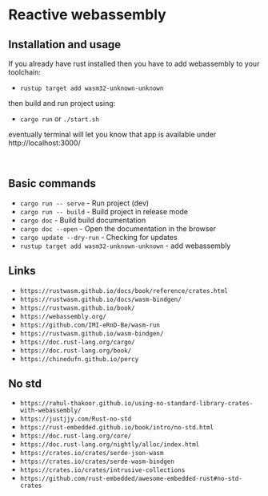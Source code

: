 Reactive webassembly
===================

Installation and usage
--------------

If you already have rust installed then you have to add webassembly to your toolchain:
- `rustup target add wasm32-unknown-unknown`

then build and run project using:
- `cargo run` or `./start.sh`

eventually terminal will let you know that app is available under http://localhost:3000/

<br />

Basic commands
--------------
- `cargo run -- serve` - Run project (dev)
- `cargo run -- build` - Build project in release mode
- `cargo doc` - Build build documentation
- `cargo doc --open` - Open the documentation in the browser
- `cargo update --dry-run` - Checking for updates
- `rustup target add wasm32-unknown-unknown` - add webassembly

Links
--------------
- `https://rustwasm.github.io/docs/book/reference/crates.html`
- `https://rustwasm.github.io/docs/wasm-bindgen/`
- `https://rustwasm.github.io/book/`
- `https://webassembly.org/`
- `https://github.com/IMI-eRnD-Be/wasm-run`
- `https://rustwasm.github.io/wasm-bindgen/`
- `https://doc.rust-lang.org/cargo/`
- `https://doc.rust-lang.org/book/`
- `https://chinedufn.github.io/percy`


No std
--------------
- `https://rahul-thakoor.github.io/using-no-standard-library-crates-with-webassembly/`
- `https://justjjy.com/Rust-no-std`
- `https://rust-embedded.github.io/book/intro/no-std.html`
- `https://doc.rust-lang.org/core/`
- `https://doc.rust-lang.org/nightly/alloc/index.html`
- `https://crates.io/crates/serde-json-wasm`
- `https://crates.io/crates/serde-wasm-bindgen`
- `https://crates.io/crates/intrusive-collections`
- `https://github.com/rust-embedded/awesome-embedded-rust#no-std-crates`

